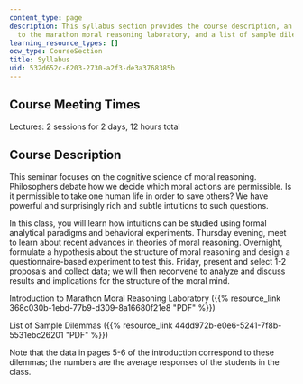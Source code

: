 ```yaml
---
content_type: page
description: This syllabus section provides the course description, an introduction
  to the marathon moral reasoning laboratory, and a list of sample dilemmas.
learning_resource_types: []
ocw_type: CourseSection
title: Syllabus
uid: 532d652c-6203-2730-a2f3-de3a3768385b
---
```


Course Meeting Times
--------------------

Lectures: 2 sessions for 2 days, 12 hours total

Course Description
------------------

This seminar focuses on the cognitive science of moral reasoning. Philosophers debate how we decide which moral actions are permissible. Is it permissible to take one human life in order to save others? We have powerful and surprisingly rich and subtle intuitions to such questions.

In this class, you will learn how intuitions can be studied using formal analytical paradigms and behavioral experiments. Thursday evening, meet to learn about recent advances in theories of moral reasoning. Overnight, formulate a hypothesis about the structure of moral reasoning and design a questionnaire-based experiment to test this. Friday, present and select 1-2 proposals and collect data; we will then reconvene to analyze and discuss results and implications for the structure of the moral mind.

Introduction to Marathon Moral Reasoning Laboratory ({{% resource_link 368c030b-1ebd-77b9-d309-8a16680f21e8 "PDF" %}})

List of Sample Dilemmas ({{% resource_link 44dd972b-e0e6-5241-7f8b-5531ebc26201 "PDF" %}})

Note that the data in pages 5-6 of the introduction correspond to these dilemmas; the numbers are the average responses of the students in the class.